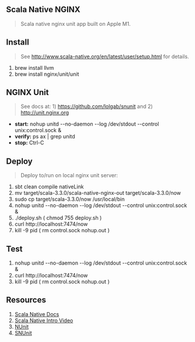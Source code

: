 Scala Native NGINX
------------------
>Scala native nginx unit app built on Apple M1.

Install
-------
>See http://www.scala-native.org/en/latest/user/setup.html for details.
1. brew install llvm
2. brew install nginx/unit/unit

NGINX Unit
----------
>See docs at: 1) https://github.com/lolgab/snunit and 2) http://unit.nginx.org
* **start:** nohup unitd --no-daemon --log /dev/stdout --control unix:control.sock &
* **verify:** ps ax | grep unitd
* **stop:** Ctrl-C

Deploy
------
>Deploy to/run on local nginx unit server:
1. sbt clean compile nativeLink
2. mv target/scala-3.3.0/scala-native-nginx-out target/scala-3.3.0/now
3. sudo cp target/scala-3.3.0/now /usr/local/bin
4. nohup unitd --no-daemon --log /dev/stdout --control unix:control.sock &
5. ./deploy.sh  ( chmod 755 deploy.sh )
6. curl http://localhost:7474/now
7. kill -9 pid ( rm control.sock nohup.out )

Test
----
1. nohup unitd --no-daemon --log /dev/stdout --control unix:control.sock &
2. curl http://localhost:7474/now
3. kill -9 pid ( rm control.sock nohup.out )

Resources
---------
1. [Scala Native Docs](http://www.scala-native.org/en/latest/index.html)
2. [Scala Native Intro Video](https://www.youtube.com/watch?v=u2CnE-sRdBw)
3. [NUnit](http://unit.nginx.org)
4. [SNUnit](https://github.com/lolgab/snunit)
